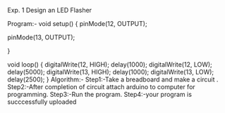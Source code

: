 Exp. 1 Design an LED Flasher

Program:-
void setup()
{
  pinMode(12, OUTPUT);
  
  pinMode(13, OUTPUT);
  
}

void loop()
{
  digitalWrite(12, HIGH);
  delay(1000); 
  digitalWrite(12, LOW);
  delay(5000);
    digitalWrite(13, HIGH);
  delay(1000); 
  digitalWrite(13, LOW);
  delay(2500);
}
Algorithm:-
Step1:-Take a breadboard and make a circuit .
Step2:-After completion of circuit attach arduino to computer  for programming.
Step3:-Run the program.
Step4:-your program is succcessfully uploaded 

